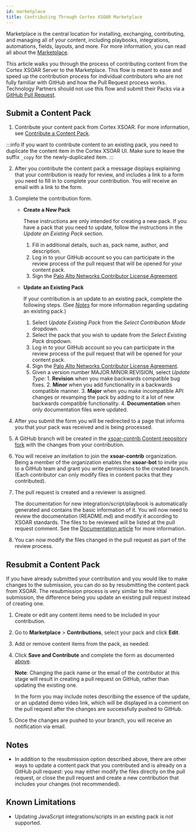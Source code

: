 ```yaml
---
id: marketplace
title: Contributing Through Cortex XSOAR Marketplace
---
```


Marketplace is the central location for installing, exchanging, contributing, and managing all of your content, including playbooks, integrations, automations, fields, layouts, and more. For more information, you can read all about the [Marketplace](https://docs-cortex.paloaltonetworks.com/r/Cortex-XSOAR/6.11/Cortex-XSOAR-Administrator-Guide/Marketplace-Overview).

This article walks you through the process of contributing content from the Cortex XSOAR Server to the Marketplace. This flow is meant to ease and speed up the contribution process for individual contributors who are not fully familiar with GitHub and how the Pull Request process works. Technology Partners should not use this flow and submit their Packs via a [GitHub Pull Request](checklist#pull-request-checklist).  

## Submit a Content Pack

1. Contribute your content pack from Cortex XSOAR. For more information, see [Contribute a Content Pack](https://docs-cortex.paloaltonetworks.com/r/Cortex-XSOAR/6.11/Cortex-XSOAR-Administrator-Guide/Content-Pack-Contributions).

:::info
If you want to contribute content to an existing pack, you need to duplicate the content item in the Cortex XSOAR UI. Make sure to leave the suffix `_copy` for the newly-duplicated item.
:::

2. After you contribute the content pack a message displays explaining that your contribution is ready for review, and includes a link to a form you need to fill in to complete your contribution. You will receive an email with a link to the form.

3. Complete the contribution form. 

   * **Create a New Pack**  

       These instructions are only intended for creating a new pack. If you have a pack that you need to update, follow the instructions in the _Update an Existing Pack_ section.

       1. Fill in additional details, such as, pack name, author, and description.
       2. Log in to your GitHub account so you can participate in the review process of the pull request that will be opened for your content pack.
       3. Sign the [Palo Alto Networks Contributor License Agreement](https://github.com/demisto/content/blob/master/docs/cla.pdf).

   * **Update an Existing Pack**

       If your contribution is an update to an existing pack, complete the following steps. (See _[Notes](#notes)_ for more information regarding updating an existing pack.) 

       1. Select _Update Existing Pack_ from the _Select Contribution Mode_ dropdown.
       2. Select the pack that you wish to update from the _Select Existing Pack_ dropdown.
       3. Log in to your GitHub account so you can participate in the review process of the pull request that will be opened for your content pack.
       4. Sign the [Palo Alto Networks Contributor License Agreement](https://github.com/demisto/content/blob/master/docs/cla.pdf).
       5. Given a version number MAJOR.MINOR.REVISION, select _Update Type_:
              1. **Revision** when you make backwards compatible bug fixes.
              2. **Minor** when you add functionality in a backwards compatible manner.
              3. **Major** when you make incompatible API changes or revamping the pack by adding to it a lot of new backwards compatible functionality.
              4. **Documentation** when only documentation files were updated.

4. After you submit the form you will be redirected to a page that informs you that your pack was received and is being processed.  

5. A GitHub branch will be created in the [xsoar-contrib Content repository fork](https://github.com/xsoar-contrib/content) with the changes from your contribution.

6. You will receive an invitation to join the **xsoar-contrib** organization. Being a member of the organization enables the **xsoar-bot** to invite you to a GitHub team and grant you write permissions to the created branch.
(Each contributor can only modify files in content packs that they contributed).

7. The pull request is created and a reviewer is assigned.

    The documentation for new integration/script/playbook is automatically generated and contains the basic information of it.
    You will now need to review the documentation (README.md) and modify it according to XSOAR standards.
    The files to be reviewed will be listed at the pull request comment.
    See the [Documentation article](https://xsoar.pan.dev/docs/documentation/readme_file) for more information.

8. You can now modify the files changed in the pull request as part of the review process.


## Resubmit a Content Pack

If you have already submitted your contribution and you would like to make changes to the submission, you can do so by resubmitting the content pack from XSOAR. The resubmission process is very similar to the initial submission, the difference being you update an existing pull request instead of creating one.

1. Create or edit any content items need to be included in your contribution.

2. Go to **Marketplace** > **Contributions**, select your pack and click **Edit**.

3. Add or remove content items from the pack, as needed.

4. Click **Save and Contribute** and complete the form as documented [above](#submit-a-content-pack).
 
   **Note**: Changing the pack name or the email of the contributor at this stage will result in creating a pull request on GitHub, rather than updating the existing one.
   
   In the form you may include notes describing the essence of the update, or an updated demo video link, which will be displayed in a comment on the pull request after the changes are successfully pushed to GitHub.

5. Once the changes are pushed to your branch, you will receive an notification via email.


## Notes

* In addition to the resubmission option described above, there are other ways to update a content pack that you contributed and is already on a GitHub pull request: you may either modify the files directly on the pull request, or close the pull request and create a new contribution that includes your changes (not recommended).

## Known Limitations

* Updating JavaScript integrations/scripts in an existing pack is not supported.
